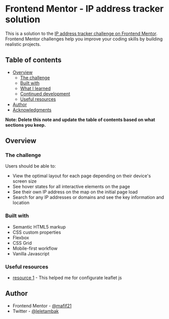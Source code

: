 # Frontend Mentor - IP address tracker solution

This is a solution to the [IP address tracker challenge on Frontend Mentor](https://www.frontendmentor.io/challenges/ip-address-tracker-I8-0yYAH0). Frontend Mentor challenges help you improve your coding skills by building realistic projects.

## Table of contents

- [Overview](#overview)
  - [The challenge](#the-challenge)
  - [Built with](#built-with)
  - [What I learned](#what-i-learned)
  - [Continued development](#continued-development)
  - [Useful resources](#useful-resources)
- [Author](#author)
- [Acknowledgments](#acknowledgments)

**Note: Delete this note and update the table of contents based on what sections you keep.**

## Overview

### The challenge

Users should be able to:

- View the optimal layout for each page depending on their device's screen size
- See hover states for all interactive elements on the page
- See their own IP address on the map on the initial page load
- Search for any IP addresses or domains and see the key information and location

### Built with

- Semantic HTML5 markup
- CSS custom properties
- Flexbox
- CSS Grid
- Mobile-first workflow
- Vanilla Javascript

### Useful resources

- [resource 1](https://leafletjs.com/SlavaUkraini/examples/quick-start/) - This helped me for configurate leaflet js

## Author

- Frontend Mentor - [@mafif21](https://www.frontendmentor.io/profile/mafif21)
- Twitter - [@leletambak](https://www.twitter.com/leletambak)
